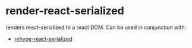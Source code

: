 # render-react-serialized

renders react-serialized to a react DOM. Can be used in conjunction with:

* [rehype-react-serialized](https://www.npmjs.com/package/rehype-react-serialized)
